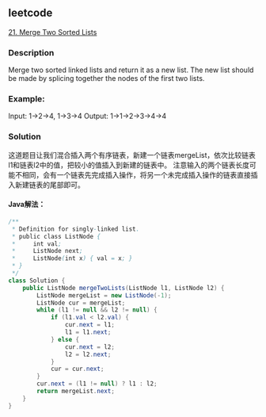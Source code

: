 ## leetcode
[21. Merge Two Sorted Lists](https://leetcode.com/problems/merge-two-sorted-lists/)  

### Description
Merge two sorted linked lists and return it as a new list. The new list should be made by splicing together the nodes of the first two lists.
### Example:
Input: 1->2->4, 1->3->4
Output: 1->1->2->3->4->4  

### Solution
这道题目让我们混合插入两个有序链表，新建一个链表mergeList，依次比较链表l1和链表l2中的值，把较小的值插入到新建的链表中。
注意输入的两个链表长度可能不相同，会有一个链表先完成插入操作，将另一个未完成插入操作的链表直接插入新建链表的尾部即可。  

#### Java解法：
```Java
/**
 * Definition for singly-linked list.
 * public class ListNode {
 *     int val;
 *     ListNode next;
 *     ListNode(int x) { val = x; }
 * }
 */
class Solution {
    public ListNode mergeTwoLists(ListNode l1, ListNode l2) {
        ListNode mergeList = new ListNode(-1);
        ListNode cur = mergeList;
        while (l1 != null && l2 != null) {
            if (l1.val < l2.val) {
                cur.next = l1;
                l1 = l1.next;
            } else {
                cur.next = l2;
                l2 = l2.next;
            }
            cur = cur.next;
        }
        cur.next = (l1 != null) ? l1 : l2;
        return mergeList.next;
    }
}
```
